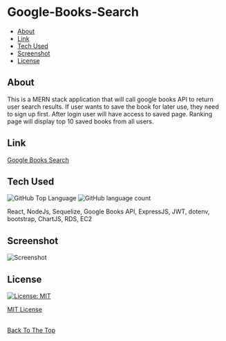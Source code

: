 # Google-Books-Search

- [About](#about)
- [Link](#link)
- [Tech Used](#Tech-Used)
- [Screenshot](#screenshot)
- [License](#license)

## About
This is a MERN stack application that will call google books API to return user search results. If user wants to save the book for later use, they need to sign up first. After login user will have access to saved page. Ranking page will display top 10 saved books from all users. 

## Link
[Google Books Search](http://googlebooks.online/)

## Tech Used
![GitHub Top Language](https://img.shields.io/github/languages/top/Terry0532/Google-Books-Search) ![GitHub language count](https://img.shields.io/github/languages/count/Terry0532/Google-Books-Search)

React, NodeJs, Sequelize, Google Books API, ExpressJS, JWT, dotenv, bootstrap, ChartJS, RDS, EC2

## Screenshot
![Screenshot](images/screenshot.gif)

## License
[![License: MIT](https://img.shields.io/badge/License-MIT-yellow.svg)](https://opensource.org/licenses/MIT)

[MIT License](LICENSE)
<br/><br/>

[Back To The Top](#Google-Books-Search)